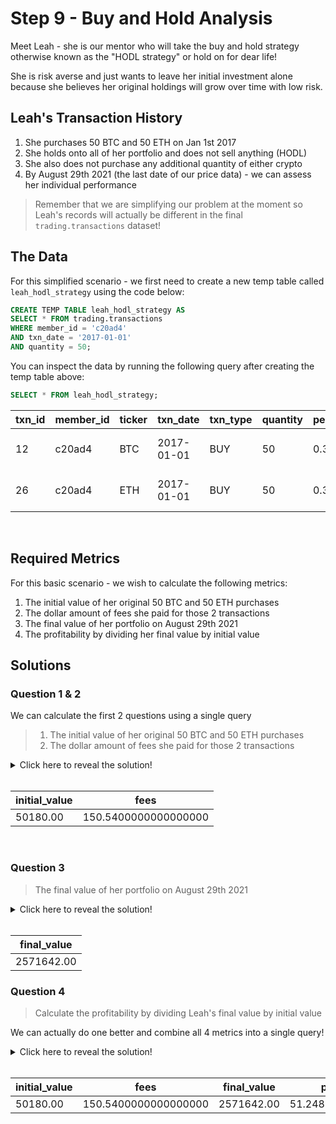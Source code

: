 
# Step 9 - Buy and Hold Analysis


Meet Leah - she is our mentor who will take the buy and hold strategy otherwise known as the "HODL strategy" or hold on for dear life!

She is risk averse and just wants to leave her initial investment alone because she believes her original holdings will grow over time with low risk.

## Leah's Transaction History

1. She purchases 50 BTC and 50 ETH on Jan 1st 2017
2. She holds onto all of her portfolio and does not sell anything (HODL)
3. She also does not purchase any additional quantity of either crypto
4. By August 29th 2021 (the last date of our price data) - we can assess her individual performance

> Remember that we are simplifying our problem at the moment so Leah's records will actually be different in the final `trading.transactions` dataset!

## The Data

For this simplified scenario - we first need to create a new temp table called `leah_hodl_strategy` using the code below:

```sql
CREATE TEMP TABLE leah_hodl_strategy AS
SELECT * FROM trading.transactions
WHERE member_id = 'c20ad4'
AND txn_date = '2017-01-01'
AND quantity = 50;
```

You can inspect the data by running the following query after creating the temp table above:

```sql
SELECT * FROM leah_hodl_strategy;
```

| txn_id | member_id | ticker |  txn_date  | txn_type | quantity | percentage_fee |      txn_time       |
| ------ | --------- | ------ | ---------- | -------- | -------- | -------------- | ------------------- |
|     12 | c20ad4    | BTC    | 2017-01-01 | BUY      |       50 |           0.30 | 2017-01-01 00:00:00 |
|     26 | c20ad4    | ETH    | 2017-01-01 | BUY      |       50 |           0.30 | 2017-01-01 00:00:00 |
<br>

## Required Metrics

For this basic scenario - we wish to calculate the following metrics:

1. The initial value of her original 50 BTC and 50 ETH purchases
2. The dollar amount of fees she paid for those 2 transactions
3. The final value of her portfolio on August 29th 2021
4. The profitability by dividing her final value by initial value

## Solutions

### Question 1 & 2

We can calculate the first 2 questions using a single query

> 1. The initial value of her original 50 BTC and 50 ETH purchases
> 2. The dollar amount of fees she paid for those 2 transactions

<details><summary>Click here to reveal the solution!</summary><br>

```sql
SELECT
  SUM(transactions.quantity * prices.price) AS initial_value,
  SUM(transactions.quantity * prices.price * transactions.percentage_fee / 100) AS fees
FROM leah_hodl_strategy AS transactions
INNER JOIN trading.prices
  ON transactions.ticker = prices.ticker
  AND transactions.txn_date = prices.market_date;
```

</details><br>

| initial_value |         fees         |
| ------------- | -------------------- |
|      50180.00 | 150.5400000000000000 |
<br>

### Question 3

> The final value of her portfolio on August 29th 2021

<details><summary>Click here to reveal the solution!</summary><br>

```sql
SELECT
  SUM(transactions.quantity * prices.price) AS final_value
FROM leah_hodl_strategy AS transactions
INNER JOIN trading.prices
  ON transactions.ticker = prices.ticker
WHERE prices.market_date = '2021-08-29';
```

</details><br>

| final_value |
| ----------- |
|  2571642.00 |

### Question 4

> Calculate the profitability by dividing Leah's final value by initial value

We can actually do one better and combine all 4 metrics into a single query!

<details><summary>Click here to reveal the solution!</summary><br>

```sql
WITH cte_portfolio_values AS (
  SELECT
    -- initial metrics
    SUM(transactions.quantity * initial.price) AS initial_value,
    SUM(transactions.quantity * initial.price * transactions.percentage_fee / 100) AS fees,
    -- final value
    SUM(transactions.quantity * final.price) AS final_value
  FROM leah_hodl_strategy AS transactions
  INNER JOIN trading.prices AS initial
    ON transactions.ticker = initial.ticker
    AND transactions.txn_date = initial.market_date
  INNER JOIN trading.prices AS final
    ON transactions.ticker = final.ticker
  WHERE final.market_date = '2021-08-29'
)
SELECT
  initial_value,
  fees,
  final_value,
  final_value / initial_value AS profitability
FROM cte_portfolio_values;
```

</details><br>

| initial_value |         fees         | final_value |    profitability    |
| ------------- | -------------------- | ----------- | ------------------- |
|      50180.00 | 150.5400000000000000 |  2571642.00 | 51.2483459545635711 |
<br>

